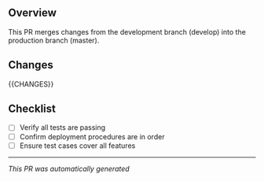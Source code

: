 ## Overview

This PR merges changes from the development branch (develop) into the production branch (master).

## Changes

{{CHANGES}}

## Checklist

- [ ] Verify all tests are passing
- [ ] Confirm deployment procedures are in order
- [ ] Ensure test cases cover all features

---

_This PR was automatically generated_
